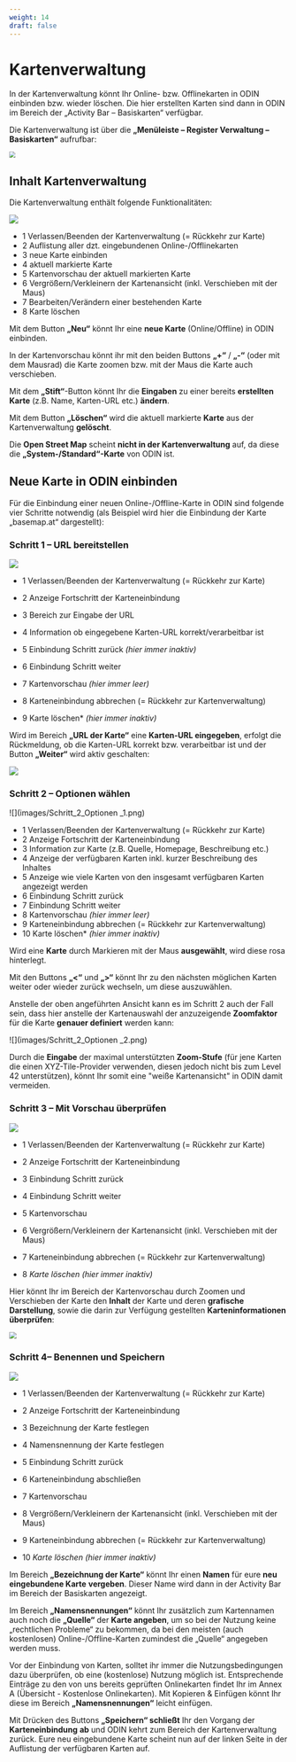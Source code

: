 ```yaml
---
weight: 14
draft: false
---
```

# **Kartenverwaltung**



In der Kartenverwaltung könnt Ihr Online- bzw. Offlinekarten in ODIN einbinden bzw. wieder löschen. Die hier erstellten Karten sind dann in ODIN im Bereich der „Activity Bar – Basiskarten“ verfügbar.

Die Kartenverwaltung ist über die **„Menüleiste – Register Verwaltung – Basiskarten“** aufrufbar:

<img src="images/Kartenverwaltung.png" style="zoom: 67%;" />





## **Inhalt Kartenverwaltung**



Die Kartenverwaltung enthält folgende Funktionalitäten:

![](images/Inhalt_Kartenverwaltung.png)

- <span class="blue">1</span> Verlassen/Beenden der Kartenverwaltung (= Rückkehr zur Karte)
- <span class="blue">2</span> Auflistung aller dzt. eingebundenen Online-/Offlinekarten
- <span class="blue">3</span> neue Karte einbinden
- <span class="blue">4</span> aktuell markierte Karte
- <span class="red">5</span> Kartenvorschau der aktuell markierten Karte
- <span class="blue">6</span> Vergrößern/Verkleinern der Kartenansicht (inkl. Verschieben mit der Maus)
- <span class="blue">7</span> Bearbeiten/Verändern einer bestehenden Karte
- <span class="blue">8</span> Karte löschen



Mit dem Button **„Neu“** könnt Ihr eine **neue Karte** (Online/Offline) in ODIN einbinden.

In der Kartenvorschau könnt ihr mit den beiden Buttons **„+“** / **„-“** (oder mit dem Mausrad) die Karte zoomen bzw. mit der Maus die Karte auch verschieben.

Mit dem **„Stift“**-Button könnt Ihr die **Eingaben** zu einer bereits **erstellten Karte** (z.B. Name, Karten-URL etc.) **ändern**.

Mit dem Button **„Löschen“** wird die aktuell markierte **Karte** aus der Kartenverwaltung **gelöscht**.

Die **Open Street Map** scheint **nicht in der Kartenverwaltung** auf, da diese die **„System-/Standard“-Karte** von ODIN ist.



## **Neue Karte in ODIN einbinden**



Für die Einbindung einer neuen Online-/Offline-Karte in ODIN sind folgende vier Schritte notwendig (als Beispiel wird hier die Einbindung der Karte „basemap.at“ dargestellt):



### **Schritt 1 – URL bereitstellen**

![](images/Schritt_1_URL_1.png)

- <span class="blue">1</span> Verlassen/Beenden der Kartenverwaltung (= Rückkehr zur Karte)

- <span class="blue">2</span> Anzeige Fortschritt der Karteneinbindung

- <span class="blue">3</span> Bereich zur Eingabe der URL

- <span class="blue">4</span> Information ob eingegebene Karten-URL korrekt/verarbeitbar ist

- <span class="blue">5</span> Einbindung Schritt zurück *(hier immer inaktiv)*

- <span class="blue">6</span> Einbindung Schritt weiter

- <span class="blue">7</span> Kartenvorschau *(hier immer leer)*

- <span class="blue">8</span> Karteneinbindung abbrechen (= Rückkehr zur Kartenverwaltung)

- <span class="blue">9</span> Karte löschen* *(hier immer inaktiv)*



Wird im Bereich **„URL der Karte“** eine **Karten-URL eingegeben**, erfolgt die Rückmeldung, ob die Karten-URL korrekt bzw. verarbeitbar ist und der Button **„Weiter“** wird aktiv geschalten:

![](images/Schritt_1_URL_2.png)



### **Schritt 2 – Optionen wählen**

![](images/Schritt_2_Optionen _1.png)

- <span class="blue">1</span> Verlassen/Beenden der Kartenverwaltung (= Rückkehr zur Karte)
- <span class="blue">2</span> Anzeige Fortschritt der Karteneinbindung
- <span class="blue">3</span> Information zur Karte (z.B. Quelle, Homepage, Beschreibung etc.)
- <span class="blue">4</span> Anzeige der verfügbaren Karten inkl. kurzer Beschreibung des Inhaltes
- <span class="blue">5</span> Anzeige wie viele Karten von den insgesamt verfügbaren Karten angezeigt werden
- <span class="blue">6</span> Einbindung Schritt zurück
- <span class="blue">7</span> Einbindung Schritt weiter
- <span class="blue">8</span> Kartenvorschau *(hier immer leer)*
- <span class="blue">9</span> Karteneinbindung abbrechen (= Rückkehr zur Kartenverwaltung)
- <span class="blue">10</span> Karte löschen* *(hier immer inaktiv)*



Wird eine **Karte** durch Markieren mit der Maus **ausgewählt**, wird diese rosa hinterlegt.

Mit den Buttons **„&lt;“** und **„&gt;“** könnt Ihr zu den nächsten möglichen Karten weiter oder wieder zurück wechseln, um diese auszuwählen.

Anstelle der oben angeführten Ansicht kann es im Schritt 2 auch der Fall sein, dass hier anstelle der Kartenauswahl der anzuzeigende **Zoomfaktor** für die Karte **genauer definiert** werden kann:

![](images/Schritt_2_Optionen _2.png)



Durch die **Eingabe** der maximal unterstützten **Zoom-Stufe** (für jene Karten die einen XYZ-Tile-Provider verwenden, diesen jedoch nicht bis zum Level 42 unterstützen), könnt Ihr somit eine "weiße Kartenansicht" in ODIN damit vermeiden.



### **Schritt 3 – Mit Vorschau überprüfen**

![](images/Schritt_3_Vorschau_1.png)

- <span class="blue">1</span> Verlassen/Beenden der Kartenverwaltung (= Rückkehr zur Karte)

- <span class="blue">2</span> Anzeige Fortschritt der Karteneinbindung

- <span class="blue">3</span> Einbindung Schritt zurück

- <span class="blue">4</span> Einbindung Schritt weiter

- <span class="blue">5</span> Kartenvorschau

- <span class="blue">6</span> Vergrößern/Verkleinern der Kartenansicht (inkl. Verschieben mit der Maus)

- <span class="blue">7</span> Karteneinbindung abbrechen (= Rückkehr zur Kartenverwaltung)

- <span class="blue">8</span> *Karte löschen* *(hier immer inaktiv)*



Hier könnt Ihr im Bereich der Kartenvorschau durch Zoomen und Verschieben der Karte den **Inhalt** der Karte und deren **grafische Darstellung**, sowie die darin zur Verfügung gestellten **Karteninformationen überprüfen**:

<img src="images/Schritt_3_Vorschau_2.png" style="zoom:80%;" />


### **Schritt 4– Benennen und Speichern**

![](images/Schritt_4_Benennen.png)

- <span class="blue">1</span> Verlassen/Beenden der Kartenverwaltung (= Rückkehr zur Karte)

- <span class="blue">2</span> Anzeige Fortschritt der Karteneinbindung

- <span class="blue">3</span> Bezeichnung der Karte festlegen

- <span class="blue">4</span> Namensnennung der Karte festlegen

- <span class="blue">5</span> Einbindung Schritt zurück

- <span class="blue">6</span> Karteneinbindung abschließen

- <span class="blue">7</span> Kartenvorschau

- <span class="blue">8</span> Vergrößern/Verkleinern der Kartenansicht (inkl. Verschieben mit der Maus)

- <span class="blue">9</span> Karteneinbindung abbrechen (= Rückkehr zur Kartenverwaltung)

- <span class="blue">10</span> *Karte löschen* *(hier immer inaktiv)*



Im Bereich **„Bezeichnung der Karte“** könnt Ihr einen **Namen** für eure **neu eingebundene Karte** **vergeben**. Dieser Name wird dann in der Activity Bar im Bereich der Basiskarten angezeigt.

Im Bereich **„Namensnennungen“** könnt Ihr zusätzlich zum Kartennamen auch noch die **„Quelle“** der **Karte angeben**, um so bei der Nutzung keine „rechtlichen Probleme“ zu bekommen, da bei den meisten (auch kostenlosen) Online-/Offline-Karten zumindest die „Quelle“ angegeben werden muss.

Vor der Einbindung von Karten, solltet ihr immer die Nutzungsbedingungen dazu überprüfen, ob eine (kostenlose) Nutzung möglich ist. Entsprechende Einträge zu den von uns bereits geprüften Onlinekarten findet Ihr im Annex A (Übersicht - Kostenlose Onlinekarten). Mit Kopieren & Einfügen könnt Ihr diese im Bereich **„Namensnennungen“** leicht einfügen.

Mit Drücken des Buttons **„Speichern“ schließt** Ihr den Vorgang der **Karteneinbindung** **ab** und ODIN kehrt zum Bereich der Kartenverwaltung zurück. Eure neu eingebundene Karte scheint nun auf der linken Seite in der Auflistung der verfügbaren Karten auf.

